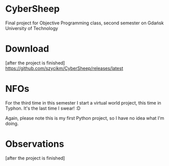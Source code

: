 # CyberSheep
Final project for Objective Programming class, second semester on Gdańsk University of Technology
# Download
[after the project is finished] https://github.com/szycikm/CyberSheep/releases/latest
# NFOs
For the third time in this semester I start a virtual world project, this time in Typhon. It's the last time I swear! :D

Again, please note this is my first Python project, so I have no idea what I'm doing.
# Observations
[after the project is finished]
